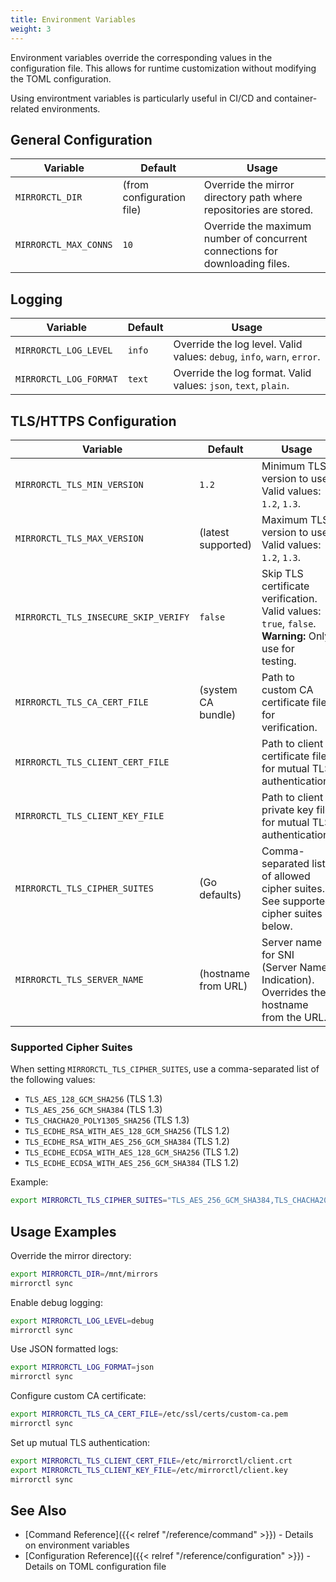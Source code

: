 ```yaml
---
title: Environment Variables
weight: 3
---
```


Environment variables override the corresponding values in the configuration file. This allows for
runtime customization without modifying the TOML configuration.

Using environtment variables is particularly useful in CI/CD and container-related environments.

## General Configuration

| Variable | Default | Usage |
|----------|---------|-------|
| `MIRRORCTL_DIR` | (from configuration file) | Override the mirror directory path where repositories are stored. |
| `MIRRORCTL_MAX_CONNS` | `10` | Override the maximum number of concurrent connections for downloading files. |

## Logging

| Variable | Default | Usage |
|----------|---------|-------|
| `MIRRORCTL_LOG_LEVEL` | `info` | Override the log level. Valid values: `debug`, `info`, `warn`, `error`. |
| `MIRRORCTL_LOG_FORMAT` | `text` | Override the log format. Valid values: `json`, `text`, `plain`. |

## TLS/HTTPS Configuration

| Variable | Default | Usage |
|----------|---------|-------|
| `MIRRORCTL_TLS_MIN_VERSION` | `1.2` | Minimum TLS version to use. Valid values: `1.2`, `1.3`. |
| `MIRRORCTL_TLS_MAX_VERSION` | (latest supported) | Maximum TLS version to use. Valid values: `1.2`, `1.3`. |
| `MIRRORCTL_TLS_INSECURE_SKIP_VERIFY` | `false` | Skip TLS certificate verification. Valid values: `true`, `false`. **Warning:** Only use for testing. |
| `MIRRORCTL_TLS_CA_CERT_FILE` | (system CA bundle) | Path to custom CA certificate file for verification. |
| `MIRRORCTL_TLS_CLIENT_CERT_FILE` | | Path to client certificate file for mutual TLS authentication. |
| `MIRRORCTL_TLS_CLIENT_KEY_FILE` | | Path to client private key file for mutual TLS authentication. |
| `MIRRORCTL_TLS_CIPHER_SUITES` | (Go defaults) | Comma-separated list of allowed cipher suites. See supported cipher suites below. |
| `MIRRORCTL_TLS_SERVER_NAME` | (hostname from URL) | Server name for SNI (Server Name Indication). Overrides the hostname from the URL. |

### Supported Cipher Suites

When setting `MIRRORCTL_TLS_CIPHER_SUITES`, use a comma-separated list of the following values:

- `TLS_AES_128_GCM_SHA256` (TLS 1.3)
- `TLS_AES_256_GCM_SHA384` (TLS 1.3)
- `TLS_CHACHA20_POLY1305_SHA256` (TLS 1.3)
- `TLS_ECDHE_RSA_WITH_AES_128_GCM_SHA256` (TLS 1.2)
- `TLS_ECDHE_RSA_WITH_AES_256_GCM_SHA384` (TLS 1.2)
- `TLS_ECDHE_ECDSA_WITH_AES_128_GCM_SHA256` (TLS 1.2)
- `TLS_ECDHE_ECDSA_WITH_AES_256_GCM_SHA384` (TLS 1.2)

Example:
```bash
export MIRRORCTL_TLS_CIPHER_SUITES="TLS_AES_256_GCM_SHA384,TLS_CHACHA20_POLY1305_SHA256"
```

## Usage Examples

Override the mirror directory:
```bash
export MIRRORCTL_DIR=/mnt/mirrors
mirrorctl sync
```

Enable debug logging:
```bash
export MIRRORCTL_LOG_LEVEL=debug
mirrorctl sync
```

Use JSON formatted logs:
```bash
export MIRRORCTL_LOG_FORMAT=json
mirrorctl sync
```

Configure custom CA certificate:
```bash
export MIRRORCTL_TLS_CA_CERT_FILE=/etc/ssl/certs/custom-ca.pem
mirrorctl sync
```

Set up mutual TLS authentication:
```bash
export MIRRORCTL_TLS_CLIENT_CERT_FILE=/etc/mirrorctl/client.crt
export MIRRORCTL_TLS_CLIENT_KEY_FILE=/etc/mirrorctl/client.key
mirrorctl sync
```

## See Also

- [Command Reference]({{< relref "/reference/command" >}}) - Details on environment variables
- [Configuration Reference]({{< relref "/reference/configuration" >}}) - Details on TOML configuration file
